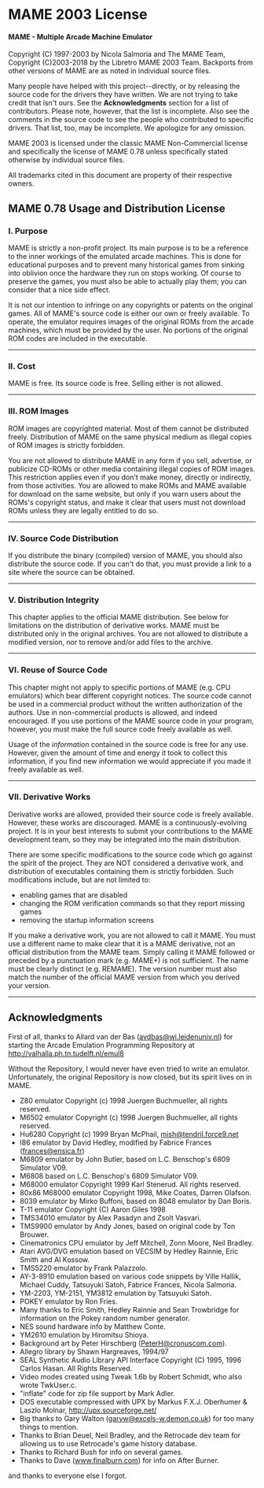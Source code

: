
# MAME 2003 License
#### MAME  -  Multiple Arcade Machine Emulator

Copyright (C) 1997-2003 by Nicola Salmoria and The MAME Team, Copyright (C)2003-2018 by the Libretro MAME 2003 Team. Backports from other versions of MAME are as noted in individual source files.

Many people have helped with this project--directly, or by releasing the source code for the drivers they have written. We are not trying to take credit that isn't ours. See the **Acknowledgments** section for a list of contributors. Please note, however, that the list is incomplete. Also see the comments in the source code to see the people who contributed to specific drivers. That list, too, may be incomplete. We apologize for any omission.

MAME 2003 is licensed under the classic MAME Non-Commercial license and specifically the license of MAME 0.78 unless specifically stated otherwise by individual source files.

All trademarks cited in this document are property of their respective owners.

## MAME 0.78 Usage and Distribution License

### I. Purpose

MAME is strictly a non-profit project. Its main purpose is to be a reference to the inner workings of the emulated arcade machines. This is done for educational purposes and to prevent many historical games from sinking into oblivion once the hardware they run on stops working. Of course to preserve the games, you must also be able to actually play them; you can consider that a nice side effect.
   
It is not our intention to infringe on any copyrights or patents on the original games. All of MAME's source code is either our own or freely available. To operate, the emulator requires images of the original ROMs from the arcade machines, which must be provided by the user. No portions of the original ROM codes are included in the executable.

-------------------------

### II. Cost

MAME is free. Its source code is free. Selling either is not allowed.

-------------------------

### III. ROM Images

ROM images are copyrighted material. Most of them cannot be distributed freely. Distribution of MAME on the same physical medium as illegal copies of ROM images is strictly forbidden.
   
You are not allowed to distribute MAME in any form if you sell, advertise, or publicize CD-ROMs or other media containing illegal copies of ROM images. This restriction applies even if you don't make money, directly or indirectly, from those activities. You are allowed to make ROMs and MAME available for download on the same website, but only if you warn users about the ROMs's copyright status, and make it clear that users must not download ROMs unless they are legally entitled to do so.

-------------------------

### IV. Source Code Distribution

If you distribute the binary (compiled) version of MAME, you should also distribute the source code. If you can't do that, you must provide a link to a site where the source can be obtained.

-------------------------

### V. Distribution Integrity

This chapter applies to the official MAME distribution. See below for limitations on the distribution of derivative works. MAME must be distributed only in the original archives. You are not allowed to distribute a modified version, nor to remove and/or add files to the archive.

-------------------------

### VI. Reuse of Source Code

This chapter might not apply to specific portions of MAME (e.g. CPU emulators) which bear different copyright notices. The source code cannot be used in a commercial product without the written authorization of the authors. Use in non-commercial products is allowed, and indeed encouraged.  If you use portions of the MAME source code in your program, however, you must make the full source code freely available as well.

Usage of the _information_ contained in the source code is free for any use. However, given the amount of time and energy it took to collect this information, if you find new information we would appreciate if you made it freely available as well.

-------------------------

### VII. Derivative Works

Derivative works are allowed, provided their source code is freely available. However, these works are discouraged. MAME is a continuously-evolving project. It is in your best interests to submit your contributions to the MAME development team, so they may be integrated into the main distribution.

There are some specific modifications to the source code which go against the spirit of the project. They are NOT considered a derivative work, and distribution of executables containing them is strictly forbidden. Such modifications include, but are not limited to:
   - enabling games that are disabled
   - changing the ROM verification commands so that they report missing games
   - removing the startup information screens
   
If you make a derivative work, you are not allowed to call it MAME. You must use a different name to make clear that it is a MAME derivative, not an official distribution from the MAME team. Simply calling it MAME followed or preceded by a punctuation mark (e.g. MAME+) is not sufficient. The name must be clearly distinct (e.g. REMAME). The version number must also match the number of the official MAME version from which you derived your version.

-------------------------

## Acknowledgments
First of all, thanks to Allard van der Bas (avdbas@wi.leidenuniv.nl) for starting the Arcade Emulation Programming Repository at http://valhalla.ph.tn.tudelft.nl/emul8

Without the Repository, I would never have even tried to write an emulator. Unfortunately, the original Repository is now closed, but its spirit lives on in MAME.

* Z80 emulator Copyright (c) 1998 Juergen Buchmueller, all rights reserved.
* M6502 emulator Copyright (c) 1998 Juergen Buchmueller, all rights reserved.
* Hu6280 Copyright (c) 1999 Bryan McPhail, mish@tendril.force9.net
* I86 emulator by David Hedley, modified by Fabrice Frances (frances@ensica.fr)
* M6809 emulator by John Butler, based on L.C. Benschop's 6809 Simulator V09.
* M6808 based on L.C. Benschop's 6809 Simulator V09.
* M68000 emulator Copyright 1999 Karl Stenerud.  All rights reserved.
* 80x86 M68000 emulator Copyright 1998, Mike Coates, Darren Olafson.
* 8039 emulator by Mirko Buffoni, based on 8048 emulator by Dan Boris.
* T-11 emulator Copyright (C) Aaron Giles 1998
* TMS34010 emulator by Alex Pasadyn and Zsolt Vasvari.
* TMS9900 emulator by Andy Jones, based on original code by Ton Brouwer.
* Cinematronics CPU emulator by Jeff Mitchell, Zonn Moore, Neil Bradley.
* Atari AVG/DVG emulation based on VECSIM by Hedley Rainnie, Eric Smith and Al Kossow.
* TMS5220 emulator by Frank Palazzolo.
* AY-3-8910 emulation based on various code snippets by Ville Hallik, Michael Cuddy, Tatsuyuki Satoh, Fabrice Frances, Nicola Salmoria.
* YM-2203, YM-2151, YM3812 emulation by Tatsuyuki Satoh.
* POKEY emulator by Ron Fries.
* Many thanks to Eric Smith, Hedley Rainnie and Sean Trowbridge for information on the Pokey random number generator.
* NES sound hardware info by Matthew Conte.
* YM2610 emulation by Hiromitsu Shioya.
* Background art by Peter Hirschberg (PeterH@cronuscom.com).
* Allegro library by Shawn Hargreaves, 1994/97
* SEAL Synthetic Audio Library API Interface Copyright (C) 1995, 1996 Carlos Hasan. All Rights Reserved.
* Video modes created using Tweak 1.6b by Robert Schmidt, who also wrote TwkUser.c.
* "inflate" code for zip file support by Mark Adler.
* DOS executable compressed with UPX by Markus F.X.J. Oberhumer & Laszlo Molnar, http://upx.sourceforge.net/
* Big thanks to Gary Walton (garyw@excels-w.demon.co.uk) for too many things to mention.
* Thanks to Brian Deuel, Neil Bradley, and the Retrocade dev team for allowing us to use Retrocade's game history database.
* Thanks to Richard Bush for info on several games.
* Thanks to Dave (www.finalburn.com) for info on After Burner.

and thanks to everyone else I forgot.
